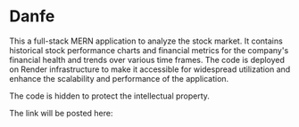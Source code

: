 # Danfe
This a full-stack MERN application to analyze the stock market. It contains historical stock performance charts and financial metrics for the company's financial health and trends over various time frames. The code is deployed on Render infrastructure to make it accessible for widespread utilization and enhance the scalability and performance of the application.

The code is hidden to protect the intellectual property.

The link will be posted here: 



